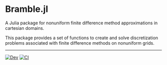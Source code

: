 # Bramble.jl
A Julia package for nonuniform finite difference method approximations in cartesian domains.

This package provides a set of functions to create and solve discretization problems associated with finite difference methods on nonuniform grids.

---
[![Dev](https://img.shields.io/badge/docs-dev-blue.svg)](https://gpena.github.io/Bramble.jl/)
[![CI](https://github.com/gpena/Bramble.jl/workflows/CI/badge.svg)](https://github.com/gpena/Bramble.jl/actions?query=workflow%3ACI++)
